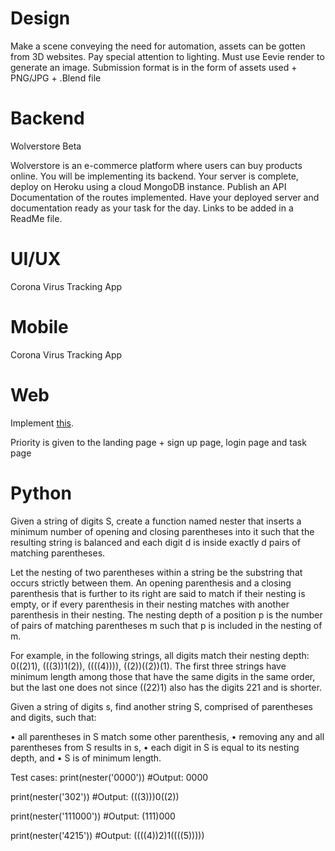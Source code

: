 # Design

Make a scene conveying the need for automation, assets can be gotten from 3D websites. Pay special attention to lighting. Must use Eevie render to generate an image. Submission format is in the form of assets used + PNG/JPG + .Blend file

# Backend

Wolverstore Beta

Wolverstore is an e-commerce platform where users can buy products online. You will be implementing its backend.
Your server is complete,  deploy on Heroku using a cloud MongoDB instance.
Publish an API Documentation of the routes implemented.
Have your deployed server and documentation ready as your task for the day. Links to be added in a ReadMe file.

# UI/UX

Corona Virus Tracking App

# Mobile

Corona Virus Tracking App

# Web

Implement [this](https://www.figma.com/file/GDla3bQomRCqtohrLiNjOI/Isaac's-Day-24-DSC-30-days-of-Code-(UI%2FUX)?node-id=14%3A4).

Priority is given to the landing page + sign up page, login page and task page

# Python

Given a string of digits S, create a function named nester that inserts a minimum number of opening and closing parentheses into it such that the resulting string is balanced and each digit d is inside exactly d pairs of matching parentheses.

Let the nesting of two parentheses within a string be the substring that occurs strictly between them. An opening parenthesis and a closing parenthesis that is further to its right are said to match if their nesting is empty, or if every parenthesis in their nesting matches with another parenthesis in their nesting. The nesting depth of a position p is the number of pairs of matching parentheses m such that p is included in the nesting of m.

For example, in the following strings, all digits match their nesting depth: 0((2)1), (((3))1(2)), ((((4)))), ((2))((2))(1). The first three strings have minimum length among those that have the same digits in the same order, but the last one does not since ((22)1) also has the digits 221 and is shorter.

Given a string of digits s, find another string S, comprised of parentheses and digits, such that:

• all parentheses in S match some other parenthesis,
• removing any and all parentheses from S results in s,
• each digit in S is equal to its nesting depth, and
• S is of minimum length.

Test cases:
print(nester('0000')) #Output: 0000

print(nester('302')) #Output: (((3)))0((2))

print(nester('111000')) #Output: (111)000

print(nester('4215')) #Output: ((((4))2)1((((5)))))
